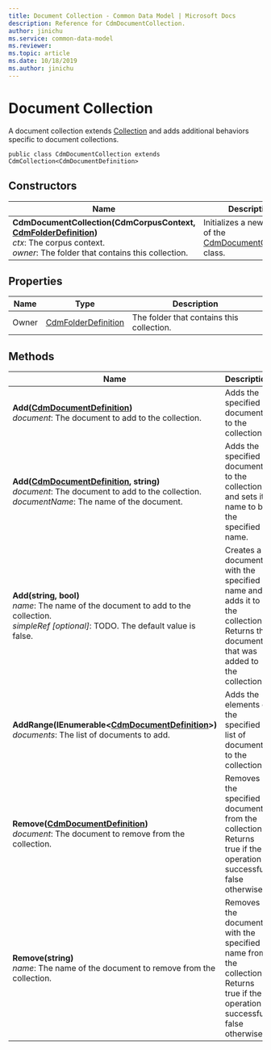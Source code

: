 ```yaml
---
title: Document Collection - Common Data Model | Microsoft Docs
description: Reference for CdmDocumentCollection.
author: jinichu
ms.service: common-data-model
ms.reviewer: 
ms.topic: article
ms.date: 10/18/2019
ms.author: jinichu
---
```


# Document Collection

A document collection extends [Collection](collection.md) and adds additional behaviors specific to document collections.

```
public class CdmDocumentCollection extends CdmCollection<CdmDocumentDefinition>
```

## Constructors
|Name|Description|
|---|---|
|**CdmDocumentCollection(CdmCorpusContext, [CdmFolderDefinition](folder.md))**<br/>*ctx*: The corpus context.<br/>*owner*: The folder that contains this collection.|Initializes a new instance of the [CdmDocumentCollection](documentcollection.md) class.|

## Properties
|Name|Type|Description|
|---|---|---|
|Owner|[CdmFolderDefinition](folder.md)|The folder that contains this collection.|

## Methods
|Name|Description|Return Type|
|---|---|---|
|**Add([CdmDocumentDefinition](document.md))**<br/>*document*: The document to add to the collection.|Adds the specified document to the collection.|void|
|**Add([CdmDocumentDefinition](document.md), string)**<br/>*document*: The document to add to the collection.<br/>*documentName*: The name of the document.|Adds the specified document to the collection and sets its name to be the specified name.|void|
|**Add(string, bool)**<br/>*name*: The name of the document to add to the collection.<br/>*simpleRef [optional]*: TODO. The default value is false.|Creates a document with the specified name and adds it to the collection. Returns the document that was added to the collection.|[CdmDocumentDefinition](document.md)|
|**AddRange(IEnumerable\<[CdmDocumentDefinition](document.md)>)**<br/>*documents*: The list of documents to add.|Adds the elements of the specified list of documents to the collection.|void|
|**Remove([CdmDocumentDefinition](document.md))**<br/>*document*: The document to remove from the collection.|Removes the specified document from the collection. Returns true if the operation is successful, false otherwise.|bool|
|**Remove(string)**<br/>*name*: The name of the document to remove from the collection.|Removes the document with the specified name from the collection. Returns true if the operation is successful, false otherwise.|bool|
